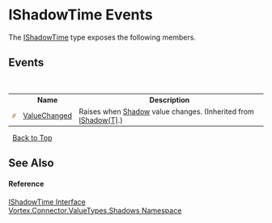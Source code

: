 # IShadowTime Events
 

The <a href="T_Vortex_Connector_ValueTypes_Shadows_IShadowTime.md">IShadowTime</a> type exposes the following members.


## Events
&nbsp;<table><tr><th></th><th>Name</th><th>Description</th></tr><tr><td>![Public event](media/pubevent.gif "Public event")</td><td><a href="E_Vortex_Connector_ValueTypes_Shadows_IShadow_1_ValueChanged.md">ValueChanged</a></td><td>
Raises when <a href="P_Vortex_Connector_ValueTypes_Shadows_IShadow_1_Shadow.md">Shadow</a> value changes.
 (Inherited from <a href="T_Vortex_Connector_ValueTypes_Shadows_IShadow_1.md">IShadow(T)</a>.)</td></tr></table>&nbsp;
<a href="#ishadowtime-events">Back to Top</a>

## See Also


#### Reference
<a href="T_Vortex_Connector_ValueTypes_Shadows_IShadowTime.md">IShadowTime Interface</a><br /><a href="N_Vortex_Connector_ValueTypes_Shadows.md">Vortex.Connector.ValueTypes.Shadows Namespace</a><br />